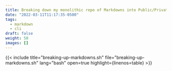 ```yaml
---
title: Breaking down my monolithic repo of Markdowns into Public/Private, Work/Personal
date: "2022-03-11T11:17:35-0500"
tags:
  - markdown
  - cli
draft: false
weight: 50
images: []
---
```


{{< include title="breaking-up-markdowns.sh" file="breaking-up-markdowns.sh" lang="bash" open=true highlight={linenos=table} >}}
